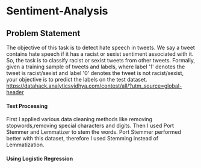 # Sentiment-Analysis

## Problem Statement

The objective of this task is to detect hate speech in tweets. 
We say a tweet contains hate speech if it has a racist or sexist sentiment associated with it. 
So, the task is to classify racist or sexist tweets from other tweets.
Formally, given a training sample of tweets and labels, where label '1' denotes the tweet is racist/sexist and label '0' denotes the 
tweet is not racist/sexist, your objective is to predict the labels on the test dataset.
https://datahack.analyticsvidhya.com/contest/all/?utm_source=global-header

#### Text Processing 

First I applied various data cleaning methods like removing stopwords,removing special characters and digits. 
Then I used Port Stemmer and Lemmatizer to stem the words. Port Stemmer performed better with this dataset, therefore I used
Stemming instead of Lemmatization. 

#### Using Logistic Regression





